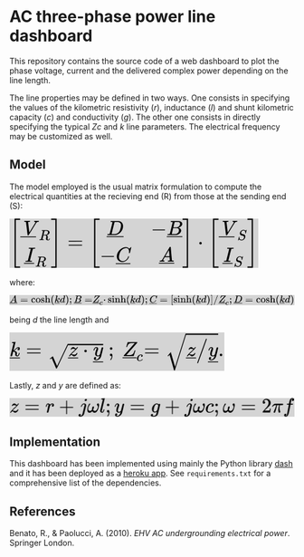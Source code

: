 # AC three-phase power line dashboard

This repository contains the source code of a web dashboard to plot the phase voltage, current and the delivered complex power depending on the line length.

The line properties may be defined in two ways. One consists in specifying the values of the kilometric resistivity (_r_), inductance (_l_) and shunt kilometric capacity (_c_) and conductivity (_g_). The other one consists in directly specifying the typical _Zc_ and _k_ line parameters. The electrical frequency may be customized as well.

## Model
The model employed is the usual matrix formulation to compute the electrical quantities at the recieving end (R) from those at the sending end (S):

![](doc/images/VI_gbg.svg)

where:

![](doc/images/ABCD_gbg.svg)

being _d_ the line length and

![](doc/images/kZc_gbg.svg)

Lastly, _z_ and _y_ are defined as:

![](doc/images/zy_gbg.svg)

## Implementation
This dashboard has been implemented using mainly the Python library [dash](https://plotly.com/dash/) and it has been deployed as a [heroku app](https://www.heroku.com/).
See `requirements.txt` for a comprehensive list of the dependencies.

## References
Benato, R., & Paolucci, A. (2010). _EHV AC undergrounding electrical power_. Springer London.
